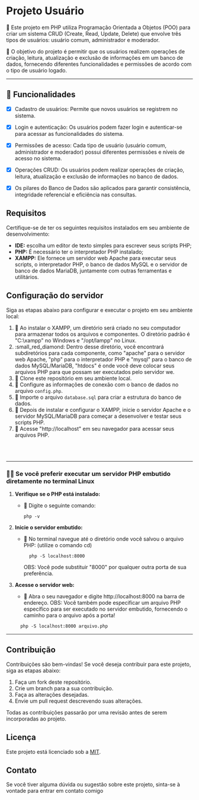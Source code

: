 # Projeto Usuário

:pushpin: Este projeto em PHP utiliza Programação Orientada a Objetos (POO) para criar um sistema CRUD (Create, Read, Update, Delete) que envolve três tipos de usuários: usuário comum, administrador e moderador.

:dart: O objetivo do projeto é permitir que os usuários realizem operações de criação, leitura, atualização e exclusão de informações em um banco de dados, fornecendo diferentes funcionalidades e permissões de acordo com o tipo de usuário logado.
*** 

## :pencil: Funcionalidades

- [x] Cadastro de usuários: Permite que novos usuários se registrem no sistema.

- [x] Login e autenticação: Os usuários podem fazer login e autenticar-se para acessar as funcionalidades do sistema.

- [x] Permissões de acesso: Cada tipo de usuário (usuário comum, administrador e moderador) possui diferentes permissões e níveis de acesso no sistema.

- [x] Operações CRUD: Os usuários podem realizar operações de criação, leitura, atualização e exclusão de informações no banco de dados.

- [x] Os pilares do Banco de Dados são aplicados para garantir consistência, integridade referencial e eficiência nas consultas.

## Requisitos

Certifique-se de ter os seguintes requisitos instalados em seu ambiente de desenvolvimento:

- **IDE:** escolha um editor de texto simples para escrever seus scripts PHP;
-  **PHP:** É necessário ter o interpretador PHP instalado;
- **XAMPP:** Ele fornece um servidor web Apache para executar seus scripts, o interpretador PHP, o banco de dados MySQL e o servidor de banco de dados MariaDB, juntamente com outras ferramentas e utilitários.

## Configuração do servidor

Siga as etapas abaixo para configurar e executar o projeto em seu ambiente local:

1.  :small_blue_diamond: Ao instalar o XAMPP, um diretório será criado no seu computador para armazenar todos os arquivos e componentes.
      O diretório padrão é "C:\xampp" no Windows e "/opt/lampp" no Linux.
2.  :small_red_diamond: Dentro desse diretório, você encontrará subdiretórios para cada componente, como "apache" para o servidor web Apache, "php" para o interpretador PHP e "mysql" para o banco de dados MySQL/MariaDB, "htdocs" é onde você deve colocar seus arquivos PHP para que possam ser executados pelo servidor we.
3.  :small_blue_diamond: Clone este repositório em seu ambiente local.
4.  :small_blue_diamond: Configure as informações de conexão com o banco de dados no arquivo `config.php`.
5.  :small_blue_diamond: Importe o arquivo `database.sql` para criar a estrutura do banco de dados.
6.  :small_blue_diamond: Depois de instalar e configurar o XAMPP, inicie o servidor Apache e o servidor MySQL/MariaDB para começar a desenvolver e testar seus scripts PHP.
7.  :small_blue_diamond: Acesse "http://localhost" em seu navegador para acessar seus arquivos PHP.

<br><br>

*** 
### :technologist: Se você preferir executar um servidor PHP embutido diretamente no terminal Linux
1. **Verifique se o PHP está instalado:**
   - :small_blue_diamond: Digite o seguinte comando:
     ```shel
     php -v
      ```
2. **Inicie o servidor embutido:**
   - :small_blue_diamond: No terminal navegue até o diretório onde você salvou o arquivo PHP: (utilize o comando cd)
     ```shel
       php -S localhost:8000
      ```
     OBS:  Você pode substituir "8000" por qualquer outra porta de sua preferência.
     
3. **Acesse o servidor web:**
    - :small_blue_diamond: Abra o seu navegador e digite http://localhost:8000 na barra de endereço.
      OBS:  Você também pode especificar um arquivo PHP específico para ser executado no servidor embutido, fornecendo o caminho para o arquivo após a porta!
     ```shel
       php -S localhost:8000 arquivo.php
      ``` 
*** 

## Contribuição

Contribuições são bem-vindas! Se você deseja contribuir para este projeto, siga as etapas abaixo:

1. Faça um fork deste repositório.
2. Crie um branch para a sua contribuição.
3. Faça as alterações desejadas.
4. Envie um pull request descrevendo suas alterações.

Todas as contribuições passarão por uma revisão antes de serem incorporadas ao projeto.

## Licença

Este projeto está licenciado sob a [MIT](LICENSE).

## Contato

Se você tiver alguma dúvida ou sugestão sobre este projeto, sinta-se à vontade para entrar em contato comigo
